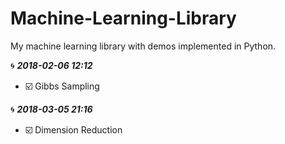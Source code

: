 # Machine-Learning-Library
My machine learning library with demos implemented in Python.



🌀 ***2018-02-06 12:12***

* ☑️ Gibbs Sampling




🌀 ***2018-03-05 21:16***

- ☑️ Dimension Reduction

